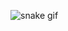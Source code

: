 ![snake gif](https://github.com/savyagithub007/savyagithub007/blob/output/github-contribution-grid-snake.svg)
